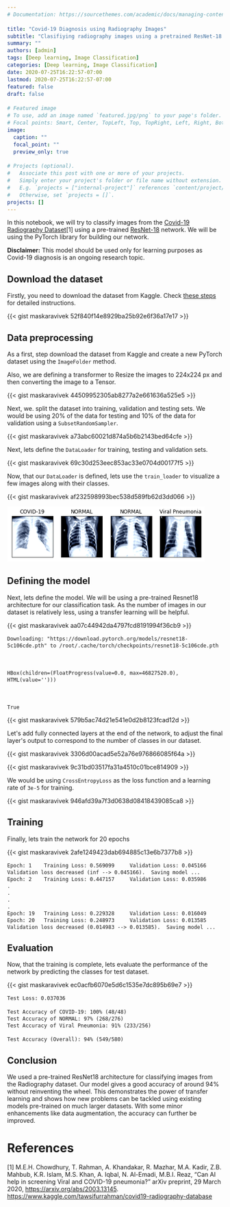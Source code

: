 ```yaml
---
# Documentation: https://sourcethemes.com/academic/docs/managing-content/

title: "Covid-19 Diagnosis using Radiography Images"
subtitle: "Clasifiying radiography images using a pretrained ResNet-18 architecture"
summary: ""
authors: [admin]
tags: [Deep learning, Image Classification]
categories: [Deep learning, Image Classification]
date: 2020-07-25T16:22:57-07:00
lastmod: 2020-07-25T16:22:57-07:00
featured: false
draft: false

# Featured image
# To use, add an image named `featured.jpg/png` to your page's folder.
# Focal points: Smart, Center, TopLeft, Top, TopRight, Left, Right, BottomLeft, Bottom, BottomRight.
image:
  caption: ""
  focal_point: ""
  preview_only: true

# Projects (optional).
#   Associate this post with one or more of your projects.
#   Simply enter your project's folder or file name without extension.
#   E.g. `projects = ["internal-project"]` references `content/project/deep-learning/index.md`.
#   Otherwise, set `projects = []`.
projects: []
---
```


In this notebook, we will try to classify images from the [Covid-19 Radiography Dataset](https://www.kaggle.com/tawsifurrahman/covid19-radiography-database)[1] using a pre-trained [ResNet-18](https://pytorch.org/hub/pytorch_vision_resnet/) network. We will be using the PyTorch library for building our network. 

**Disclaimer:** This model should be used only for learning purposes as Covid-19 diagnosis is an ongoing research topic.

## Download the dataset

Firstly, you need to download the dataset from Kaggle. Check [these steps](https://www.kaggle.com/general/74235) for detailed instructions. 




{{< gist maskaravivek 52f840f14e8929ba25b92e6f36a17e17 >}}


## Data preprocessing

As a first, step download the dataset from Kaggle and create a new PyTorch dataset using the `ImageFolder` method. 

Also, we are defining a transformer to Resize the images to 224x224 px and then converting the image to a Tensor. 



{{< gist maskaravivek 44509952305ab8277a2e661636a525e5 >}}

Next, we. split the dataset into training, validation and testing sets. We would be using 20% of the data for testing and 10% of the data for validation using a `SubsetRandomSampler`. 



{{< gist maskaravivek a73abc60021d874a5b6b2143bed64cfe >}}

Next, lets define the `DataLoader` for training, testing and validation sets. 



{{< gist maskaravivek 69c30d253eec853ac33e0704d00177f5 >}}

Now, that our `DataLoader` is defined, lets use the `train_loader` to visualize a few images along with their classes. 



{{< gist maskaravivek af232598993bec538d589fb62d3dd066 >}}

![png](./featured.png)


## Defining the model

Next, lets define the model. We will be using a pre-trained Resnet18 architecture for our classification task. As the number of images in our dataset is relatively less, using a transfer learning will be helpful. 



{{< gist maskaravivek aa07c44942da4797fcd8191994f36cb9 >}}

    Downloading: "https://download.pytorch.org/models/resnet18-5c106cde.pth" to /root/.cache/torch/checkpoints/resnet18-5c106cde.pth



    HBox(children=(FloatProgress(value=0.0, max=46827520.0), HTML(value='')))


    
    True




{{< gist maskaravivek 579b5ac74d21e541e0d2b8123fcad12d >}}

Let's add fully connected layers at the end of the network, to adjust the final layer's output to correspond to the number of classes in our dataset. 



{{< gist maskaravivek 3306d00acad5e52a76e976866085f64a >}}



{{< gist maskaravivek 9c31bd03517fa31a4510c01bce814909 >}}

We would be using `CrossEntropyLoss` as the loss function and a learning rate of `3e-5` for training.



{{< gist maskaravivek 946afd39a7f3d0638d08418439085ca8 >}}

## Training

Finally, lets train the network for 20 epochs



{{< gist maskaravivek 2afe1249423dab694885c13e6b7377b8 >}}

    Epoch: 1 	Training Loss: 0.569099 	Validation Loss: 0.045166
    Validation loss decreased (inf --> 0.045166).  Saving model ...
    Epoch: 2 	Training Loss: 0.447157 	Validation Loss: 0.035986
    .
    .
    .
    .
    Epoch: 19 	Training Loss: 0.229328 	Validation Loss: 0.016049
    Epoch: 20 	Training Loss: 0.248973 	Validation Loss: 0.013585
    Validation loss decreased (0.014983 --> 0.013585).  Saving model ...


## Evaluation

Now, that the training is complete, lets evaluate the performance of the network by predicting the classes for test dataset. 



{{< gist maskaravivek ec0acfb6070e5d6c1535e7dc895b69e7 >}}

    Test Loss: 0.037036
    
    Test Accuracy of COVID-19: 100% (48/48)
    Test Accuracy of NORMAL: 97% (268/276)
    Test Accuracy of Viral Pneumonia: 91% (233/256)
    
    Test Accuracy (Overall): 94% (549/580)


## Conclusion

We used a pre-trained ResNet18 architecture for classifying images from the Radiography dataset. Our model gives a good accuracy of around 94% without reinventing the wheel. This demonstrates the power of transfer learning and shows how new problems can be tackled using existing models pre-trained on much larger datasets. With some minor enhancements like data augmentation, the accuracy can further be improved. 

# References

[1] M.E.H. Chowdhury, T. Rahman, A. Khandakar, R. Mazhar, M.A. Kadir, Z.B. Mahbub, K.R. Islam, M.S. Khan, A. Iqbal, N. Al-Emadi, M.B.I. Reaz, “Can AI help in screening Viral and COVID-19 pneumonia?” arXiv preprint, 29 March 2020, https://arxiv.org/abs/2003.13145. https://www.kaggle.com/tawsifurrahman/covid19-radiography-database